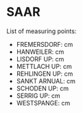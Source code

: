 # SAAR

List of measuring points:

* FREMERSDORF: <Value topic="rivers/pegel-online/SAAR/Fremersdorf/measurementValue"/> cm
* HANWEILER: <Value topic="rivers/pegel-online/SAAR/Hanweiler/measurementValue"/> cm
* LISDORF UP: <Value topic="rivers/pegel-online/SAAR/Lisdorf UP/measurementValue"/> cm
* METTLACH UP: <Value topic="rivers/pegel-online/SAAR/Mettlach UP/measurementValue"/> cm
* REHLINGEN UP: <Value topic="rivers/pegel-online/SAAR/Rehlingen UP/measurementValue"/> cm
* SANKT ARNUAL: <Value topic="rivers/pegel-online/SAAR/Sankt Arnual/measurementValue"/> cm
* SCHODEN UP: <Value topic="rivers/pegel-online/SAAR/Schoden UP/measurementValue"/> cm
* SERRIG UP: <Value topic="rivers/pegel-online/SAAR/Serrig UP/measurementValue"/> cm
* WESTSPANGE: <Value topic="rivers/pegel-online/SAAR/Westspange/measurementValue"/> cm
